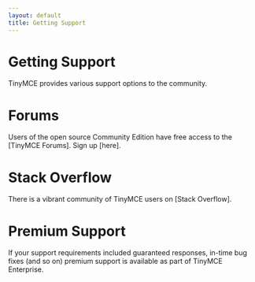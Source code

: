 ```yaml
---
layout: default
title: Getting Support
---
```


# Getting Support

TinyMCE provides various support options to the community.

# Forums
Users of the open source Community Edition have free access to the [TinyMCE Forums]. Sign up [here].

# Stack Overflow
There is a vibrant community of TinyMCE users on [Stack Overflow].

# Premium Support
If your support requirements included guaranteed responses, in-time bug fixes (and so on) premium support is available as part of TinyMCE Enterprise.
